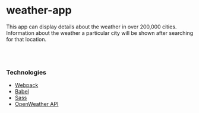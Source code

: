 # weather-app
This app can display details about the weather in over 200,000 cities. Information about the weather a particular city will be shown after searching for that location. 

<br>
<br>

### Technologies
- [Webpack](https://webpack.js.org/)
- [Babel](https://babeljs.io/)
- [Sass](https://sass-lang.com/)
- [OpenWeather API](https://openweathermap.org/current)